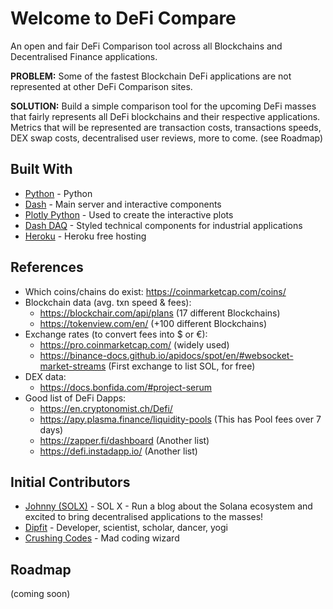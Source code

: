 # Welcome to DeFi Compare

An open and fair DeFi Comparison tool across all Blockchains and Decentralised Finance applications.

**PROBLEM:** Some of the fastest Blockchain DeFi applications are not represented at other DeFi Comparison sites.  

**SOLUTION:** Build a simple comparison tool for the upcoming DeFi masses that fairly represents all DeFi blockchains and their respective applications. Metrics that will be represented are transaction costs, transactions speeds, DEX swap costs, decentralised user reviews, more to come. (see Roadmap)

## Built With
* [Python](https://www.python.org) - Python
* [Dash](https://dash.plot.ly/) - Main server and interactive components 
* [Plotly Python](https://plot.ly/python/) - Used to create the interactive plots
* [Dash DAQ](https://dash.plot.ly/dash-daq) - Styled technical components for industrial applications
* [Heroku](https://www.heroku.com) - Heroku free hosting

## References
  - Which coins/chains do exist: https://coinmarketcap.com/coins/
  - Blockchain data (avg. txn speed & fees):
    * https://blockchair.com/api/plans (17 different Blockchains)
    * https://tokenview.com/en/ (+100 different Blockchains)
  - Exchange rates (to convert fees into $ or €):
    * https://pro.coinmarketcap.com/ (widely used)
    * https://binance-docs.github.io/apidocs/spot/en/#websocket-market-streams (First exchange to list SOL, for free)
  - DEX data:
    * https://docs.bonfida.com/#project-serum
  - Good list of DeFi Dapps:
    * https://en.cryptonomist.ch/Defi/
    * https://apy.plasma.finance/liquidity-pools (This has Pool fees over 7 days)
    * https://zapper.fi/dashboard (Another list)
    * https://defi.instadapp.io/ (Another list)

## Initial Contributors
* [Johnny (SOLX)](https://solana.blog) - SOL X - Run a blog about the Solana ecosystem and excited to bring decentralised applications to the masses!
* [Dipfit](https://twitter.com/dipfit1) - Developer, scientist, scholar, dancer, yogi
* [Crushing Codes](https://github.com/crushingcodes) - Mad coding wizard

## Roadmap

(coming soon)
